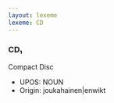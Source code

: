 ```yaml
---
layout: lexeme
lexeme: CD
---
```


###  CD₁

Compact Disc
* UPOS:  NOUN
* Origin:  joukahainen|enwikt

